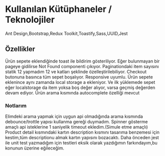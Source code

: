 # Kullanılan Kütüphaneler / Teknolojiler
Ant Design,Bootstrap,Redux Toolkit,Toastify,Sass,UUID,Jest

## Özellikler
Ürün sepete eklendiğinde toast ile bildirim gösteriliyor.
Eğer bulunmayan bir pageye gidilirse Not Found componenti çıkıyor.
Paginationdaki item sayısını statik 12 yapmadım 12 ve katları şeklinde özelleştirilebiliyor.
Checkout butonuna basınca tüm sepet boşalıyor.
Responsive uyumlu.
Ürün sepete eklenince aynı zamanda local storage a ekleniyor.
Ve ilk yüklemede sepet eğer localstorage da item yoksa boş değer alıyor,
varsa geçmiş değerden devam ediyor.
Ürün arama kısmında autocomplete özelliği mevcut

### Notlarım
Elimdeki arama yapmak için uygun api olmadığında arama kısmında debounce/trottle yapısı kullanma gereği duymadım.
Spinner gösterme amaçlı api isteklerine 1 saniyelik timeout ekledim.(Simule etme amaçlı)
Product detail kısmındaki kartın description kısmını tasarıma benzemesi için kestim,tüm descriptionu almak kartın yapısını bozacaktı.
Daha önceden jest ile unit test yazmadığım için testleri eksik olarak yazdığımın farkındayım,bu konunun üzerine eğileceğim.




